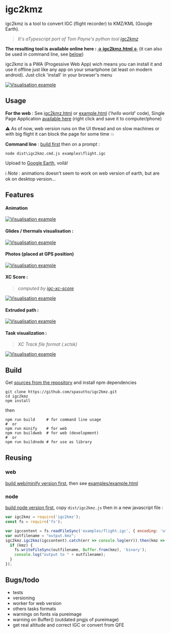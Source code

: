 # igc2kmz
igc2kmz is a tool to convert IGC (flight recorder) to KMZ/KML (Google Earth).

> *It's aTypescript port of Tom Payne's python tool [igc2kmz](https://github.com/twpayne/igc2kmz)*

**The resulting tool is available online here : [&#x2192; igc2kmz.html &#x2190;](https://spasutto.github.io/igc2kmz/igc2kmz.html)** (it can also be used in command line, see [below](#usage))

igc2kmz is a PWA (Progessive Web App) wich means you can install it and use it offline just like any app on your smartphone (at least on modern android). Just click 'install' in your browser's menu

[![Visualisation example](doc/output_MtBlanc.jpg?raw=true)](doc/output_MtBlanc.jpg?raw=true)

## Usage
**For the web** : See [igc2kmz.html](igc2kmz.html) or [example.html](examples/example.html) ('*hello world*' code), Single Page Application [available here](https://spasutto.github.io/igc2kmz/dist/igc2kmz_spa.html) (right click and save it to computer/phone)

:warning: As of now, web version runs on the UI thread and on slow machines or with big flight it can block the page for some time :boom:

**Command line** : [build first](#build) then on a prompt :
```
node dist\igc2kmz.cmd.js examples\flight.igc
```
Upload to [Google Earth](https://earth.google.com/web/), voilà!

:information_source: *Note* : animations doesn't seem to work on web version of earth, but are ok on desktop version...

## Features
#### Animation
[![Visualisation example](doc/animation.webp?raw=true)](doc/animation.webp?raw=true)
#### Glides / thermals visualisation :
[![Visualisation example](doc/thermals_glides.jpg?raw=true)](doc/thermals_glides.jpg?raw=true)
#### Photos (placed at GPS position)
[![Visualisation example](doc/inline_photos.jpg?raw=true)](doc/inline_photos.jpg?raw=true)
#### XC Score :
> *computed by [igc-xc-score](https://github.com/mmomtchev/igc-xc-score)*

[![Visualisation example](doc/xc_score.jpg?raw=true)](doc/xc_score.jpg?raw=true)
#### Extruded path :
[![Visualisation example](doc/extruded_path.jpg?raw=true)](doc/extruded_path.jpg?raw=true)
#### Task visualization :
> *XC Track file format (.xctsk)*

[![Visualisation example](doc/task.jpg?raw=true)](doc/task.jpg?raw=true)

## Build
Get [sources from the repository](https://github.com/spasutto/igc2kmz) and install npm dependencies
```
git clone https://github.com/spasutto/igc2kmz.git
cd igc2kmz
npm install
```
then
```
npm run build     # for command line usage
#  or
npm run minify    # for web
npm run buildweb  # for web (development)
#  or
npm run buildnode # for use as library
```

## Reusing
### web

[build web/minify version first](#build), then see [examples/example.html](https://github.com/spasutto/igc2kmz/blob/master/examples/example.html)

### node
[build node version first](#build), copy `dist/igc2kmz.js` then in a new javascript file :
```javascript
var igc2kmz = require('igc2kmz');
const fs = require('fs');

var igccontent = fs.readFileSync('examples/flight.igc', { encoding: 'utf8', flag: 'r' });
var outfilename = "output.kmz";
igc2kmz.igc2kmz(igccontent).catch(err => console.log(err)).then(kmz => {
  if (kmz) {
    fs.writeFileSync(outfilename, Buffer.from(kmz), 'binary');
    console.log("output to " + outfilename);
  }
});
```

## Bugs/todo
 - tests
 - versioning
 - worker for web version
 - others tasks formats
 - warnings on fonts via pureimage
 - warning on Buffer() (outdated pngjs of pureimage)
 - get real altitude and correct IGC or convert from QFE

